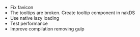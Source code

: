 - Fix favicon
- The tooltips are broken. Create tooltip component in nakDS
- Use native lazy loading
- Test performance
- Improve compilation removing gulp